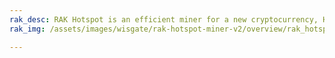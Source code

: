 ```yaml
---
rak_desc: RAK Hotspot is an efficient miner for a new cryptocurrency, Helium (HNT). It can be set up completely in minutes using a smartphone and can easily manage hotspots and tokens from the mobile app. It offers low power that uses about the same amount as a 5W LED bulb, and it has LongFi™ technology that maximizes range and battery life.
rak_img: /assets/images/wisgate/rak-hotspot-miner-v2/overview/rak_hotspot_miner_v2.png

---
```


<rk-redirect to="/Product-Categories/WisGate/RAK-Hotspot-v2/Overview/" />
